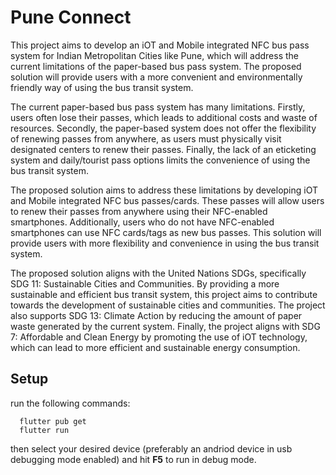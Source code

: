 # Pune Connect

This project aims to develop an iOT and Mobile integrated NFC bus pass system for Indian Metropolitan Cities like Pune, which will address the current limitations of the paper-based bus pass system. The proposed solution will provide users with a more convenient and environmentally friendly way of using the bus transit system.


The current paper-based bus pass system has many limitations. Firstly, users often lose their passes, which leads to additional costs and waste of resources. Secondly, the paper-based system does not offer the flexibility of renewing passes from anywhere, as users must physically visit designated centers to renew their passes. Finally, the lack of an eticketing system and daily/tourist pass options limits the convenience of using the bus transit system.


The proposed solution aims to address these limitations by developing iOT and Mobile integrated NFC bus passes/cards. These passes will allow users to renew their passes from anywhere using their NFC-enabled smartphones. Additionally, users who do not have NFC-enabled smartphones can use NFC cards/tags as new bus passes. This solution will provide users with more flexibility and convenience in using the bus transit system.


The proposed solution aligns with the United Nations SDGs, specifically SDG 11: Sustainable Cities and Communities. By providing a more sustainable and efficient bus transit system, this project aims to contribute towards the development of sustainable cities and communities. The project also supports SDG 13: Climate Action by reducing the amount of paper waste generated by the current system. Finally, the project aligns with SDG 7: Affordable and Clean Energy by promoting the use of iOT technology, which can lead to more efficient and sustainable energy consumption.


## Setup
run the following commands:

      flutter pub get
      flutter run
      
then select your desired device (preferably an andriod device in usb debugging mode enabled) and hit **F5** to run in debug mode.
